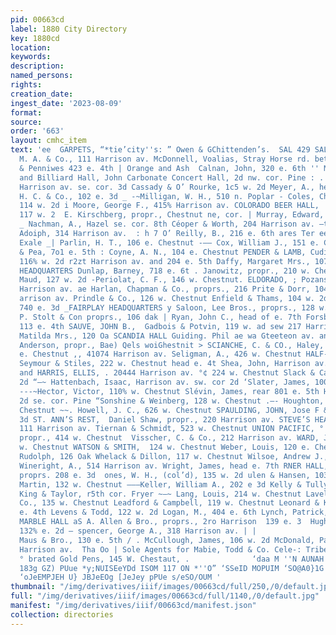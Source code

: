 ```yaml
---
pid: 00663cd
label: 1880 City Directory
key: 1880cd
location: 
keywords: 
description: 
named_persons: 
rights: 
creation_date: 
ingest_date: '2023-08-09'
format: 
source: 
order: '663'
layout: cmhc_item
text: 'ee  GARPETS, “*tie’city''s: ” Owen & GChittenden’s.  SAL 429 SAL     Brown,
  M. A. & Co., 111 Harrison av. McDonnell, Voalias, Stray Horse rd. bet.  wm Caffrey
  & Penniwes 423 e. 4th | Orange and Ash  Calnan, John, 320 e. 6th '' Merchants Saloon
  and Billiard Hall, John Carbonate Concert Hall, 2d nw. cor. Pine : . Magill, manager,
  Harrison av. se. cor. 3d Cassady & O’ Rourke, 1c5 w. 2d Meyer, A., head e. 7th Clay,
  H. C. & Co., 102 e. 3d _ -~Milligan, W. H., 510 n. Poplar - Coles, Charles, J.,
  114 w. 2d i Moore, George F., 415% Harrison av. COLORADO BEER HALL, | Morahan, Edward,
  117 w. 2  E. Kirschberg, propr., Chestnut ne, cor. | Murray, Edward, 108 w. 2d  eacorree
  _ Nachman, A., Hazel se. cor. 8th Céoper & Worth, 204 Harrison av. —t- Newsitz,
  Adoiph, 314 Harrison av.  : h 7 O’ Reilly, B., 216 e. 6th ares Ter ee iets Niggas
  Exale _| Parlin, H. T., 106 e. Chestnut -—— Cox, William J., 151 e. Chestnut ‘Pearce
  & Pea, 7o1 e. 5th : Coyne, A. N., 104 e. Chestnut PENDER & LAMB, Cudihee, Edward,
  116% w. 2d r2zt Harrison av. and 204 e. 5th Daffy, Margaret Mrs., 107 e. 2d PENNSYLVANIA
  HEADQUARTERS Dunlap, Barney, 718 e. 6t . Janowitz, propr., 210 w. Chestnut Eddy,
  Maud, 127 w. 2d -Periolat, C. F., 146 w. Chestnut. ELDORADO, ; Pozanski, B., 205
  Harrison av. ae Harlan, Chapman & Co., proprs., 216 Prite & Dorr, 104 Harrison av.
  arrison av. Prindle & Co., 126 w. Chestnut Enfield & Thams, 104 w. 2d | eae: ecter,
  740 e. 3d _FAIRPLAY HEADQUARTERS y Saloon, Lee Bros., proprs., 128 w. 2d ai AIRF
  P. Stolt & Con proprs., 106 dak | Ryan, John C., head of e. 7th Forsback, John,
  113 e. 4th SAUVE, JOHN B.,  Gadbois & Potvin, 119 w. ad sew 217 Harrison av. Caetschenberger,
  Matilda Mrs., 120 Oa SCANDIA HALL Guiding. Phil ae wa Gteeteon av. and 118 elo We
  Anderson, propr., Bae) Qels woiGhestnit > SCIANCHE, C. & CO., Haley, Thomas, 231
  e. Chestnut ,, 41074 Harrison av. Seligman, A., 426 w. Chestnut HALF-WAY HOUSE,
  Seymour & Stiles, 222 w. Chestnut head e. 4t Shea, John, Harrison av. ne. cor. 2d
  and HARRIS, ELLIS, . 20444 Harrison av. °¢ 224 w. Chestnut Slack & Cain, 113 w.
  2d “—~ Hattenbach, Isaac, Harrison av. sw. cor 2d ‘Slater, James, 100 Harrison av.
  ---~Hector, Victor, 110% w. Chestnut Slévin, James, rear 801 e. 5th Hibschle, Herman,
  2d se. cor. Pine “Sonshine & Weinberg, 128 w. Chestnut .—- Houghton, D., 125 w.
  Chestnut ~~. Howell, J. C., 626 w. Chestnut SPAULDING, JOHN, Jose F & Co., r4ge.
  3d ST. ANN’S REST,  Daniel Shaw, propr., 220 Harrison av. STEVE’S HEALTH OFFICE,  rear
  111 Harrison av. Tiernan & Schmidt, 523 w. Chestnut UNION PACIFIC, °  . ¥Y. Anderson,
  propr., 414 w. Chestnut  Visscher, C. & Co., 212 Harrison av. WARD, JASPER M.,  135%
  w. Chestnut WATSON & SMITH,  124 w. Chestnut Weber, Louis, 120 e. Chestnut Wenger,
  Rudolph, 126 Oak Whelack & Dillon, 117 w. Chestnut Wilsoe, Andrew J., 124 e. 3d
  Wineright, A., 514 Harrison av. Wright, James, head e. 7th RNER HALL, Zweifel Bros.,
  proprs. 208 e. 3d  ones, W. H., (col’d), 135 w. 2d ulen & Hansen, 103 Oak eenan,
  Martin, 132 w. Chestnut ———Keller, William A., 202 e 3d Kelly & Tully, r10 w. 2d
  King & Taylor, r5th cor. Fryer ~—~ Lang, Louis, 214 w. Chestnut Lavelle, R M. &
  Co., 135 w. Chestnut Leadford & Campbell, 119 w. Chestnut Leonard & Kelly, head
  e. 4th Levens & Todd, 122 w. 2d Logan, M., 404 e. 6th Lynch, Patrick, 419 e. 4th
  MARBLE HALL aS A. Allen & Bro., proprs., 2ro Harrison  139 e. 3  Hughes & Shaw,
  132% e. 2d — spencer, George A., 318 Harrison av. | |                       av.  “""“
  Maus & Bro., 130 e. 5th / . McCullough, James, 106 w. 2d McDonald, Patrick, 204
  Harrison av.  Tha Oo | Sole Agents for Mabie, Todd & Co. Cele-: Tribe & Jefferay,
  ° brated Gold Pens, 145 W. Chestaut, .              ‘daa M ''N AUNAH  | "1g 1NUSeUD
  183g GZ) PUue *y;NUISEeYDd ISOM 117 ON *''O” ‘SSeID MOPUIM ‘SO@A0}1G ‘esemMSUSOND
  ‘oJeEMPJEH U} JBJeEOg [JeJey pPUe s/eSO/OUM '
thumbnail: "/img/derivatives/iiif/images/00663cd/full/250,/0/default.jpg"
full: "/img/derivatives/iiif/images/00663cd/full/1140,/0/default.jpg"
manifest: "/img/derivatives/iiif/00663cd/manifest.json"
collection: directories
---
```

